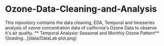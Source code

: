 # Ozone-Data-Cleaning-and-Analysis
This repository cointains the data cleaning, EDA, Temporal and timeseries analysis of ozone concentration data of california's Ozone Data to observe it's air quality.
** Temporal Analysis: Seasonal and Monthly Ozone Pattern**
![*loading...*](data/DataLab plot.png)

